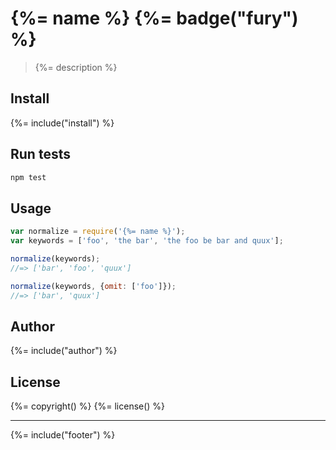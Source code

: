 # {%= name %} {%= badge("fury") %}

> {%= description %}

## Install
{%= include("install") %}

## Run tests

```bash
npm test
```

## Usage

```js
var normalize = require('{%= name %}');
var keywords = ['foo', 'the bar', 'the foo be bar and quux'];

normalize(keywords);
//=> ['bar', 'foo', 'quux']

normalize(keywords, {omit: ['foo']});
//=> ['bar', 'quux']
```
## Author
{%= include("author") %}

## License
{%= copyright() %}
{%= license() %}

***

{%= include("footer") %}
